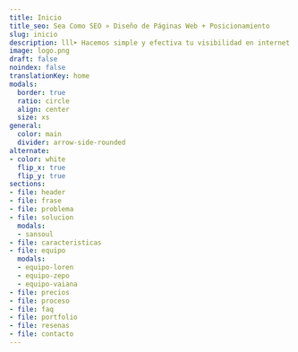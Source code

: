 ```yaml
---
title: Inicio
title_seo: Sea Como SEO » Diseño de Páginas Web + Posicionamiento
slug: inicio
description: lll➤ Hacemos simple y efectiva tu visibilidad en internet ☝️ Con una web moderna, fácil de usar y de encontrar ☎️ 623 199 599
image: logo.png
draft: false
noindex: false
translationKey: home
modals:
  border: true
  ratio: circle
  align: center
  size: xs
general:
  color: main
  divider: arrow-side-rounded
alternate:
- color: white
  flip_x: true
  flip_y: true
sections:
- file: header
- file: frase
- file: problema
- file: solucion
  modals:
  - sansoul
- file: caracteristicas
- file: equipo
  modals:
  - equipo-loren
  - equipo-zepo
  - equipo-vaiana
- file: precios
- file: proceso
- file: faq
- file: portfolio
- file: resenas
- file: contacto
---
```

